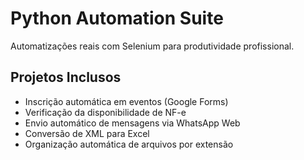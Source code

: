 # Python Automation Suite

Automatizações reais com Selenium para produtividade profissional.

## Projetos Inclusos

- Inscrição automática em eventos (Google Forms)
- Verificação da disponibilidade de NF-e
- Envio automático de mensagens via WhatsApp Web
- Conversão de XML para Excel
- Organização automática de arquivos por extensão
